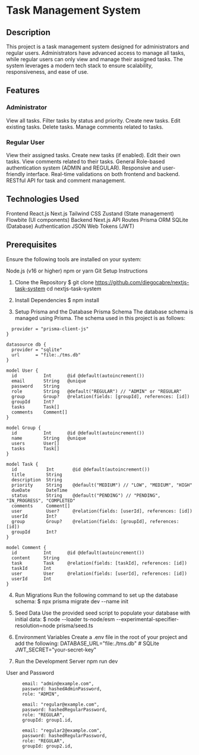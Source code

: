 # Task Management System
## Description
This project is a task management system designed for administrators and regular users. Administrators have advanced access to manage all tasks, while regular users can only view and manage their assigned tasks. The system leverages a modern tech stack to ensure scalability, responsiveness, and ease of use.

## Features
### Administrator
View all tasks.
Filter tasks by status and priority.
Create new tasks.
Edit existing tasks.
Delete tasks.
Manage comments related to tasks.
### Regular User
View their assigned tasks.
Create new tasks (if enabled).
Edit their own tasks.
View comments related to their tasks.
General
Role-based authentication system (ADMIN and REGULAR).
Responsive and user-friendly interface.
Real-time validations on both frontend and backend.
RESTful API for task and comment management.

## Technologies Used
Frontend
React.js
Next.js
Tailwind CSS
Zustand (State management)
Flowbite (UI components)
Backend
Next.js API Routes
Prisma ORM
SQLite (Database)
Authentication
JSON Web Tokens (JWT)

## Prerequisites
Ensure the following tools are installed on your system:

Node.js (v16 or higher)
npm or yarn
Git
Setup Instructions
1. Clone the Repository
$ git clone https://github.com/diegocabre/nextjs-task-system
cd nextjs-task-system

2. Install Dependencies
$ npm install

3. Setup Prisma and the Database
Prisma Schema
The database schema is managed using Prisma. The schema used in this project is as follows:
```generator client {
  provider = "prisma-client-js"
}

datasource db {
  provider = "sqlite"
  url      = "file:./tms.db"
}

model User {
  id          Int      @id @default(autoincrement())
  email       String   @unique
  password    String
  role        String   @default("REGULAR") // "ADMIN" or "REGULAR"
  group       Group?   @relation(fields: [groupId], references: [id])
  groupId     Int?
  tasks       Task[]
  comments    Comment[]
}

model Group {
  id          Int      @id @default(autoincrement())
  name        String   @unique
  users       User[]
  tasks       Task[]
}

model Task {
  id           Int       @id @default(autoincrement())
  title        String    
  description  String    
  priority     String    @default("MEDIUM") // "LOW", "MEDIUM", "HIGH"
  dueDate      DateTime
  status       String    @default("PENDING") // "PENDING", "IN_PROGRESS", "COMPLETED"
  comments     Comment[]
  user         User?     @relation(fields: [userId], references: [id])
  userId       Int?
  group        Group?    @relation(fields: [groupId], references: [id])
  groupId      Int?
}

model Comment {
  id          Int      @id @default(autoincrement())
  content     String   
  task        Task     @relation(fields: [taskId], references: [id])
  taskId      Int
  user        User     @relation(fields: [userId], references: [id])
  userId      Int
}
```
4. Run Migrations
Run the following command to set up the database schema:
$ npx prisma migrate dev --name init

5. Seed Data
Use the provided seed script to populate your database with initial data:
$ node --loader ts-node/esm --experimental-specifier-resolution=node prisma/seed.ts


6. Environment Variables
Create a .env file in the root of your project and add the following:
DATABASE_URL="file:./tms.db" # SQLite
JWT_SECRET="your-secret-key"

7. Run the Development Server
npm run dev


User and Password

```
      email: "admin@example.com",
      password: hashedAdminPassword,
      role: "ADMIN",

```
```
      email: "regular@example.com",
      password: hashedRegularPassword,
      role: "REGULAR",
      groupId: group1.id,
```

```
      email: "regular2@example.com",
      password: hashedRegularPassword,
      role: "REGULAR",
      groupId: group2.id,
```

